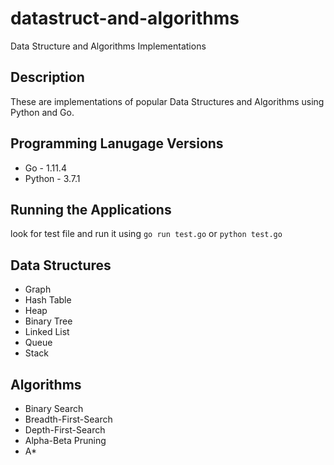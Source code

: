 # datastruct-and-algorithms
Data Structure and Algorithms Implementations

## Description
These are implementations of popular Data Structures and Algorithms using Python and Go.

## Programming Lanugage Versions
* Go - 1.11.4
* Python - 3.7.1

## Running the Applications
look for test file and run it using `go run test.go` or `python test.go`
  
## Data Structures
* Graph
* Hash Table
* Heap
* Binary Tree
* Linked List
* Queue
* Stack

## Algorithms
* Binary Search
* Breadth-First-Search
* Depth-First-Search
* Alpha-Beta Pruning
* A*
